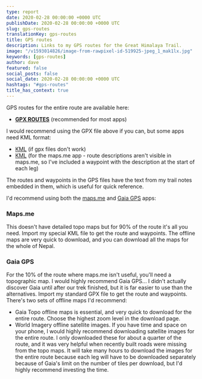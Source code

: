 ```yaml
---
type: report
date: 2020-02-28 00:00:00 +0000 UTC
publishDate: 2020-02-28 00:00:00 +0000 UTC
slug: gps-routes
translationKey: gps-routes
title: GPS routes
description: Links to my GPS routes for the Great Himalaya Trail.
image: "/v1593014826/image-from-rawpixel-id-519925-jpeg_1_mak1lx.jpg"
keywords: [gps-routes]
author: dave
featured: false
social_posts: false
social_date: 2020-02-28 00:00:00 +0000 UTC
hashtags: "#gps-routes"
title_has_context: true
---
```


GPS routes for the entire route are available here: 

* **[GPX ROUTES](https://www.dropbox.com/scl/fi/pcyu0q3oy74aaccmnbeen/routes-v9.gpx?rlkey=pqnptbmb3xvkf8p1zzec22dja&dl=0)** (recommended for most apps)  

I would recommend using the GPX file above if you can, but some apps need KML format:

* [KML](https://www.dropbox.com/scl/fi/wc6p1fl478e6zfqhovy31/routes-v9.kml?rlkey=jdbow9juyak5h56m0cuetmvql&dl=0) (if gpx files don't work)  
* [KML](https://www.dropbox.com/scl/fi/709u30l073qf2laqu5jnd/routes-for-maps-me-v9.kml?rlkey=ecbpchiyg82r4zbblziqb3npa&dl=0) (for the maps.me app - route descriptions aren't visible in maps.me, so I've included a waypoint with the description at the start of each leg)  

The routes and waypoints in the GPS files have the text from my trail notes embedded in them, which is useful for quick reference.

I'd recommend using both the [maps.me](https://maps.me/) and [Gaia GPS](https://www.gaiagps.com/) apps:

### Maps.me

This doesn't have detailed topo maps but for 90% of the route it's all you need. Import my special KML file to get the route and waypoints. The offline maps are very quick to download, and you can download all the maps for the whole of Nepal.

### Gaia GPS

For the 10% of the route where maps.me isn't useful, you'll need a topographic map. I would highly recommend Gaia GPS... I didn't actually discover Gaia until after our trek finished, but it is far easier to use than the alternatives. Import my standard GPX file to get the route and waypoints. There's two sets of offline maps I'd recommend:

* Gaia Topo offline maps is essential, and very quick to download for the entire route. Choose the highest zoom level in the download page.  
* World Imagery offline satellite images. If you have time and space on your phone, I would highly recommend downloading satellite images for the entire route. I only downloaded these for about a quarter of the route, and it was very helpful when recently built roads were missing from the topo maps. It will take many hours to download the images for the entire route because each leg will have to be downloaded separately because of Gaia's limit on the number of tiles per download, but I'd highly recommend investing the time.
